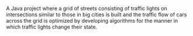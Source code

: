 
A Java project where a grid of streets consisting of traffic lights on intersections similar to those in big cities is built and the traffic flow of cars across the grid is optimized by developing algorithms for the manner in which traffic lights change their state.
